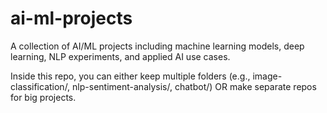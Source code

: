 # ai-ml-projects
A collection of AI/ML projects including machine learning models, deep learning, NLP experiments, and applied AI use cases.


Inside this repo, you can either keep multiple folders (e.g., image-classification/, nlp-sentiment-analysis/, chatbot/) OR make separate repos for big projects.

